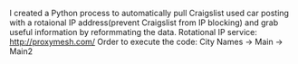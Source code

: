 I created a Python process to automatically pull Craigslist used car posting with a rotaional IP address(prevent Craigslist from IP blocking) and grab useful information by reformmating the data.
Rotational IP service: http://proxymesh.com/
Order to execute the code: City Names ->  Main -> Main2
